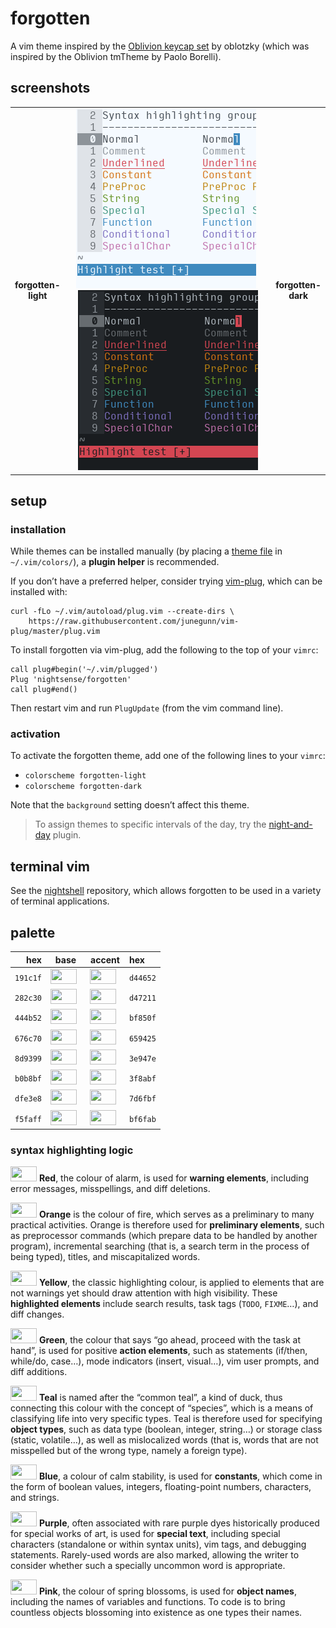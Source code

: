 <h1 id="forgotten">forgotten</h1>

<p>A vim theme inspired by the <a href="https://oblotzky.github.io/sa-oblivion/">Oblivion keycap set</a> by oblotzky (which was inspired by the Oblivion tmTheme by Paolo Borelli).</p>

<h2 id="screenshots">screenshots</h2>

<table>
<tr></tr><tr><td align="center"><strong>forgotten-<br />light</strong></td>
<td align="center"><img src="/img/screenshot-forgotten-light.png" alt="screenshot of the forgotten-light vim theme" width="288" /> <img src="/img/screenshot-forgotten-dark.png" alt="screenshot of the forgotten-dark vim theme" width="288" /></td>
<td align="center"><strong>forgotten-<br />dark</strong></td></tr>
</table>

<h2 id="setup">setup</h2>

<h3 id="installation">installation</h3>

<p>While themes can be installed manually (by placing a <a href="https://github.com/nightsense/forgotten/tree/master/colors">theme file</a> in <code class="highlighter-rouge">~/.vim/colors/</code>), a <strong>plugin helper</strong> is recommended.</p>

<p>If you don’t have a preferred helper, consider trying <a href="https://github.com/junegunn/vim-plug">vim-plug</a>, which can be installed with:</p>

<div class="highlighter-rouge"><pre class="highlight"><code>curl -fLo ~/.vim/autoload/plug.vim --create-dirs \
    https://raw.githubusercontent.com/junegunn/vim-plug/master/plug.vim
</code></pre>
</div>

<p>To install forgotten via vim-plug, add the following to the top of your <code class="highlighter-rouge">vimrc</code>:</p>

<div class="highlighter-rouge"><pre class="highlight"><code>call plug#begin('~/.vim/plugged')
Plug 'nightsense/forgotten'
call plug#end()
</code></pre>
</div>

<p>Then restart vim and run <code class="highlighter-rouge">PlugUpdate</code> (from the vim command line).</p>

<h3 id="activation">activation</h3>

<p>To activate the forgotten theme, add one of the following lines to your <code class="highlighter-rouge">vimrc</code>:</p>

<ul>
  <li><code class="highlighter-rouge">colorscheme forgotten-light</code></li>
  <li><code class="highlighter-rouge">colorscheme forgotten-dark</code></li>
</ul>

<p>Note that the <code class="highlighter-rouge">background</code> setting doesn’t affect this theme.</p>

<blockquote>
  <p>To assign themes to specific intervals of the day, try the <a href="https://github.com/nightsense/night-and-day">night-and-day</a> plugin.</p>
</blockquote>

<h2 id="terminal-vim">terminal vim</h2>

<p>See the <a href="https://github.com/nightsense/nightshell">nightshell</a> repository, which allows forgotten to be used in a variety of terminal applications.</p>

<h2 id="palette">palette</h2>

<table>
  <thead>
    <tr>
      <th style="text-align: right">hex</th>
      <th style="text-align: center">base</th>
      <th style="text-align: center">accent</th>
      <th style="text-align: left">hex</th>
    </tr>
  </thead>
  <tbody>
    <tr>
      <td style="text-align: right"><code class="highlighter-rouge">191c1f</code></td>
      <td style="text-align: center"><img src="http://www.colorhexa.com/191c1f.png" height="24" width="42" /> </td>
      <td style="text-align: center"><img src="http://www.colorhexa.com/d44652.png" height="24" width="42" /> </td>
      <td style="text-align: left"><code class="highlighter-rouge">d44652</code></td>
    </tr>
    <tr>
      <td style="text-align: right"><code class="highlighter-rouge">282c30</code></td>
      <td style="text-align: center"><img src="http://www.colorhexa.com/282c30.png" height="24" width="42" /> </td>
      <td style="text-align: center"><img src="http://www.colorhexa.com/d47211.png" height="24" width="42" /> </td>
      <td style="text-align: left"><code class="highlighter-rouge">d47211</code></td>
    </tr>
    <tr>
      <td style="text-align: right"><code class="highlighter-rouge">444b52</code></td>
      <td style="text-align: center"><img src="http://www.colorhexa.com/444b52.png" height="24" width="42" /> </td>
      <td style="text-align: center"><img src="http://www.colorhexa.com/bf850f.png" height="24" width="42" /> </td>
      <td style="text-align: left"><code class="highlighter-rouge">bf850f</code></td>
    </tr>
    <tr>
      <td style="text-align: right"><code class="highlighter-rouge">676c70</code></td>
      <td style="text-align: center"><img src="http://www.colorhexa.com/676c70.png" height="24" width="42" /> </td>
      <td style="text-align: center"><img src="http://www.colorhexa.com/659425.png" height="24" width="42" /> </td>
      <td style="text-align: left"><code class="highlighter-rouge">659425</code></td>
    </tr>
    <tr>
      <td style="text-align: right"><code class="highlighter-rouge">8d9399</code></td>
      <td style="text-align: center"><img src="http://www.colorhexa.com/8d9399.png" height="24" width="42" /> </td>
      <td style="text-align: center"><img src="http://www.colorhexa.com/3e947e.png" height="24" width="42" /> </td>
      <td style="text-align: left"><code class="highlighter-rouge">3e947e</code></td>
    </tr>
    <tr>
      <td style="text-align: right"><code class="highlighter-rouge">b0b8bf</code></td>
      <td style="text-align: center"><img src="http://www.colorhexa.com/b0b8bf.png" height="24" width="42" /> </td>
      <td style="text-align: center"><img src="http://www.colorhexa.com/3f8abf.png" height="24" width="42" /> </td>
      <td style="text-align: left"><code class="highlighter-rouge">3f8abf</code></td>
    </tr>
    <tr>
      <td style="text-align: right"><code class="highlighter-rouge">dfe3e8</code></td>
      <td style="text-align: center"><img src="http://www.colorhexa.com/dfe3e8.png" height="24" width="42" /> </td>
      <td style="text-align: center"><img src="http://www.colorhexa.com/7d6fbf.png" height="24" width="42" /> </td>
      <td style="text-align: left"><code class="highlighter-rouge">7d6fbf</code></td>
    </tr>
    <tr>
      <td style="text-align: right"><code class="highlighter-rouge">f5faff</code></td>
      <td style="text-align: center"><img src="http://www.colorhexa.com/f5faff.png" height="24" width="42" /> </td>
      <td style="text-align: center"><img src="http://www.colorhexa.com/bf6fab.png" height="24" width="42" /> </td>
      <td style="text-align: left"><code class="highlighter-rouge">bf6fab</code></td>
    </tr>
  </tbody>
</table>

<h3 id="syntax-highlighting-logic">syntax highlighting logic</h3>

<p><img src="http://www.colorhexa.com/d44652.png" height="24" width="42" />
<strong>Red</strong>, the colour of alarm, is used for <strong>warning elements</strong>, including error messages, misspellings, and diff deletions.</p>

<p><img src="http://www.colorhexa.com/d47211.png" height="24" width="42" />
<strong>Orange</strong> is the colour of fire, which serves as a preliminary to many practical activities. Orange is therefore used for <strong>preliminary elements</strong>, such as preprocessor commands (which prepare data to be handled by another program), incremental searching (that is, a search term in the process of being typed), titles, and miscapitalized words.</p>

<p><img src="http://www.colorhexa.com/bf850f.png" height="24" width="42" />
<strong>Yellow</strong>, the classic highlighting colour, is applied to elements that are not warnings yet should draw attention with high visibility. These <strong>highlighted elements</strong> include search results, task tags (<code class="highlighter-rouge">TODO</code>, <code class="highlighter-rouge">FIXME</code>…), and diff changes.</p>

<p><img src="http://www.colorhexa.com/659425.png" height="24" width="42" />
<strong>Green</strong>, the colour that says “go ahead, proceed with the task at hand”, is used for positive <strong>action elements</strong>, such as statements (if/then, while/do, case…), mode indicators (insert, visual…), vim user prompts, and diff additions.</p>

<p><img src="http://www.colorhexa.com/3e947e.png" height="24" width="42" />
<strong>Teal</strong> is named after the “common teal”, a kind of duck, thus connecting this colour with the concept of “species”, which is a means of classifying life into very specific types. Teal is therefore used for specifying <strong>object types</strong>, such as data type (boolean, integer, string…) or storage class (static, volatile…), as well as mislocalized words (that is, words that are not misspelled but of the wrong type, namely a foreign type).</p>

<p><img src="http://www.colorhexa.com/3f8abf.png" height="24" width="42" />
<strong>Blue</strong>, a colour of calm stability, is used for <strong>constants</strong>, which come in the form of boolean values, integers, floating-point numbers, characters, and strings.</p>

<p><img src="http://www.colorhexa.com/7d6fbf.png" height="24" width="42" />
<strong>Purple</strong>, often associated with rare purple dyes historically produced for special works of art, is used for <strong>special text</strong>, including special characters (standalone or within syntax units), vim tags, and debugging statements. Rarely-used words are also marked, allowing the writer to consider whether such a specially uncommon word is appropriate.</p>

<p><img src="http://www.colorhexa.com/bf6fab.png" height="24" width="42" />
<strong>Pink</strong>, the colour of spring blossoms, is used for <strong>object names</strong>, including the names of variables and functions. To code is to bring countless objects blossoming into existence as one types their names.</p>
